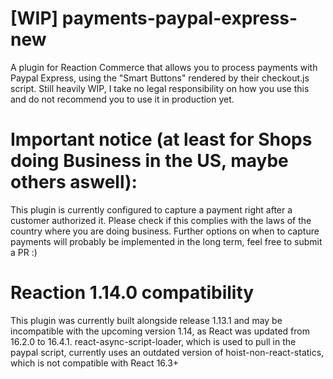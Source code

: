 # [WIP] payments-paypal-express-new
A plugin for Reaction Commerce that allows you to process payments with Paypal Express, using the "Smart Buttons" rendered by their checkout.js script.
Still heavily WIP, I take no legal responsibility on how you use this and do not recommend you to use it in production yet.

# Important notice (at least for Shops doing Business in the US, maybe others aswell):
This plugin is currently configured to capture a payment right after a customer authorized it.
Please check if this complies with the laws of the country where you are doing business.
Further options on when to capture payments will probably be implemented in the long term, feel free to submit a PR :)

# Reaction 1.14.0 compatibility
This plugin was currently built alongside release 1.13.1 and may be incompatible with the upcoming version 1.14, as React was updated from 16.2.0 to 16.4.1.
react-async-script-loader, which is used to pull in the paypal script, currently uses an outdated version of hoist-non-react-statics, which is not compatible with React 16.3+
